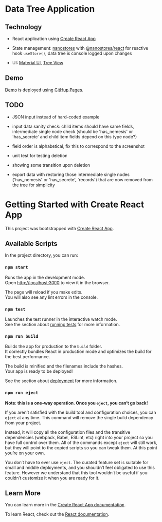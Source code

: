 # Data Tree Application

## Technology

- React application using [Create React App](https://facebook.github.io/create-react-app/docs/getting-started)

- State management: [nanostores](https://github.com/nanostores/nanostores) with [@nanostores/react](https://github.com/nanostores/react) for reactive hook `useStore()`, data tree is console logged upon changes

- UI: [Material UI](https://mui.com/), [Tree View](https://mui.com/material-ui/react-tree-view/)

## Demo

[Demo](https://norama.github.io/tree42/) is deployed using [GitHup Pages](https://create-react-app.dev/docs/deployment#github-pages).

## TODO

- JSON input instead of hard-coded example

- input data sanity check: child items should have same fields, intermediate single node check (should be 'has_nemesis' or 'has_secrete' and child item fields depend on this type node?)

- field order is alphabetical, fix this to correspond to the screenshot

- unit test for testing deletion

- showing some transition upon deletion

- export data with restoring those intermediate single nodes ('has_nemesis' or 'has_secrete', 'records') that are now removed from the tree for simplicity

# Getting Started with Create React App

This project was bootstrapped with [Create React App](https://github.com/facebook/create-react-app).

## Available Scripts

In the project directory, you can run:

### `npm start`

Runs the app in the development mode.\
Open [http://localhost:3000](http://localhost:3000) to view it in the browser.

The page will reload if you make edits.\
You will also see any lint errors in the console.

### `npm test`

Launches the test runner in the interactive watch mode.\
See the section about [running tests](https://facebook.github.io/create-react-app/docs/running-tests) for more information.

### `npm run build`

Builds the app for production to the `build` folder.\
It correctly bundles React in production mode and optimizes the build for the best performance.

The build is minified and the filenames include the hashes.\
Your app is ready to be deployed!

See the section about [deployment](https://facebook.github.io/create-react-app/docs/deployment) for more information.

### `npm run eject`

**Note: this is a one-way operation. Once you `eject`, you can’t go back!**

If you aren’t satisfied with the build tool and configuration choices, you can `eject` at any time. This command will remove the single build dependency from your project.

Instead, it will copy all the configuration files and the transitive dependencies (webpack, Babel, ESLint, etc) right into your project so you have full control over them. All of the commands except `eject` will still work, but they will point to the copied scripts so you can tweak them. At this point you’re on your own.

You don’t have to ever use `eject`. The curated feature set is suitable for small and middle deployments, and you shouldn’t feel obligated to use this feature. However we understand that this tool wouldn’t be useful if you couldn’t customize it when you are ready for it.

## Learn More

You can learn more in the [Create React App documentation](https://facebook.github.io/create-react-app/docs/getting-started).

To learn React, check out the [React documentation](https://reactjs.org/).
